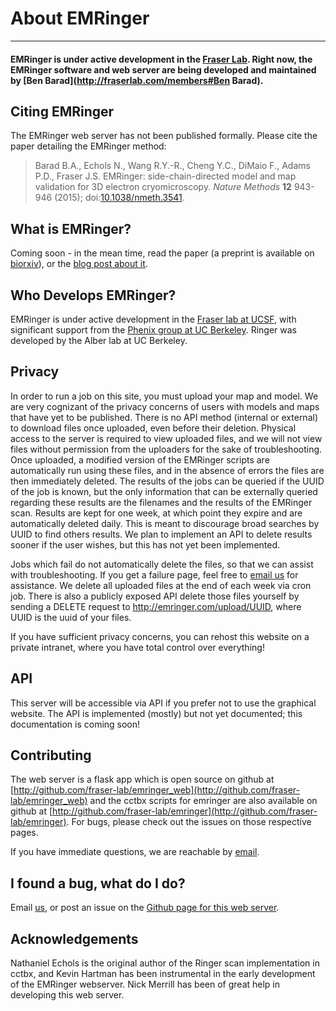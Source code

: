 # About EMRinger
------------

#### EMRinger is under active development in the [Fraser Lab](http://fraserlab.com). Right now, the EMRinger software and web server are being developed and maintained by [Ben Barad](http://fraserlab.com/members#Ben Barad). 

## Citing EMRinger
The EMRinger web server has not been published formally. Please cite the paper detailing the EMRinger method:

> Barad B.A., Echols N., Wang R.Y.-R., Cheng Y.C., DiMaio F., Adams P.D., Fraser J.S.
> EMRinger: side-chain-directed model and map validation for 3D electron cryomicroscopy. *Nature Methods* **12** 943-946 
> (2015); doi:[10.1038/nmeth.3541](http://dx.doi.org/10.1038/nmeth.3541).

## What is EMRinger?
Coming soon - in the mean time, read the paper (a preprint is available on [biorxiv](http://biorxiv.org/content/early/2015/02/03/014738)), or the [blog post about it](http://fraserlab.com/2015/02/18/EMRinger/).

## Who Develops EMRinger?
EMRinger is under active development in the [Fraser lab at UCSF](http://fraserlab.com), with significant support from the [Phenix group at UC Berkeley](http://phenix-online.org). Ringer was developed by the Alber lab at UC Berkeley. 

## Privacy
In order to run a job on this site, you must upload your map and model. We are very cognizant of the privacy concerns of users with models and maps that have yet to be published. There is no API method (internal or external) to download files once uploaded, even before their deletion. Physical access to the server is required to view uploaded files, and we will not view files without permission from the uploaders for the sake of troubleshooting. Once uploaded, a modified version of the EMRinger scripts are automatically run using these files, and in the absence of errors the files are then immediately deleted. The results of the jobs can be queried if the UUID of the job is known, but the only information that can be externally queried regarding these results are the filenames and the results of the EMRinger scan. Results are kept for one week, at which point they expire and are automatically deleted daily. This is meant to discourage broad searches by UUID to find others results. We plan to implement an API to delete results sooner if the user wishes, but this has not yet been implemented. 

Jobs which fail do not automatically delete the files, so that we can assist with troubleshooting. If you get a failure page, feel free to [email us](mailto:emringer@fraserlab.com) for assistance. We delete all uploaded files at the end of each week via cron job. There is also a publicly exposed API delete those files yourself by sending a DELETE request to http://emringer.com/upload/UUID, where UUID is the uuid of your files.

If you have sufficient privacy concerns, you can rehost this website on a private intranet, where you have total control over everything!

## API
This server will be accessible via API if you prefer not to use the graphical website. The API is implemented (mostly) but not yet documented; this documentation is coming soon!

## Contributing
The web server is a flask app which is open source on github at [http://github.com/fraser-lab/emringer_web](http://github.com/fraser-lab/emringer_web) and the cctbx scripts for emringer are also available on github at [http://github.com/fraser-lab/emringer](http://github.com/fraser-lab/emringer). For bugs, please check out the issues on those respective pages.

If you have immediate questions, we are reachable by [email](emringer@fraserlab.com). 


## I found a bug, what do I do?
Email [us](mailto:emringer@fraserlab.com), or post an issue on the [Github page for this web server](https://github.com/fraser-lab/emringerweb/issues).


## Acknowledgements
Nathaniel Echols is the original author of the Ringer scan implementation in cctbx, and Kevin Hartman has been instrumental in the early development of the EMRinger webserver. Nick Merrill has been of great help in developing this web server.

